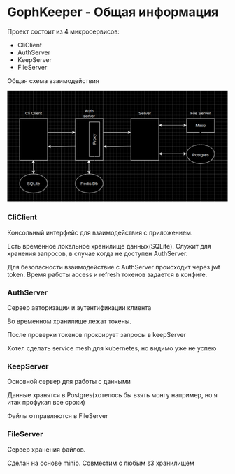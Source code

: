 # GophKeeper - Общая информация

Проект состоит из 4 микросервисов:

- CliClient
- AuthServer
- KeepServer
- FileServer

Общая схема взаимодействия

![Screenshot](схема.png)

### CliClient
Консольный интерфейс для взаимодействия с приложением.

Есть временное локальное хранилище данных(SQLite). Служит для хранения запросов, в случае когда не доступен AuthServer.

Для безопасности взаимодействие с AuthServer происходит через jwt token. Время работы access и refresh токенов задается в конфиге.

### AuthServer
Сервер авторизации и аутентификации клиента

Во временном хранилище лежат токены.

После проверки токенов проксирует запросы в keepServer

Хотел сделать service mesh для kubernetes, но видимо уже не успею

### KeepServer
Основной сервер для работы с данными

Данные хранятся в Postgres(хотелось бы взять монгу например, но я итак профукал все сроки)

Файлы отправляются в FileServer

### FileServer
Сервер хранения файлов.

Сделан на основе minio. Совместим с любым s3 хранилищем
